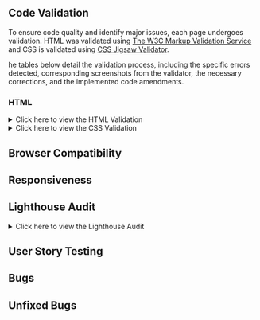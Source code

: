  ## Code Validation
To ensure code quality and identify major issues, each page undergoes validation. HTML was validated using [The W3C Markup Validation Service](https://validator.w3.org/) and CSS is validated using [CSS Jigsaw Validator](https://jigsaw.w3.org/css-validator/). 

he tables below detail the validation process, including the specific errors detected, corresponding screenshots from the validator, the necessary corrections, and the implemented code amendments.

### HTML

<details>
<summary>Click here  to view the HTML Validation </summary>
 
 
 **Page** | **Screenshot** | **Changes to be made** | **Changes made** | **Final result** 
---|---|---|---|---
 Home | ![screenot](assets/images/testing/validator/index-v-before.png) | Stray div | Removed stray div | ![screenot](assets/images/testing/validator/index-v-after.png) 
 Book Now | ![screenot](assets/images/testing/validator/booking-v-before.png) | The input type was set incorrectly.  <br><br> The required attribute was duplicated, <br><br> The form method and action were written incorrectly. The form element was not closed correctly. | Changed the input type to 'text' to ensure the placeholder attribute functions correctly. <br><br> Removed the duplicate 'required' attribute. <br><br> Updated the form's method to 'GET' and set its action to 'confirmation.html'. Closed the form element correctly. | ![screenot](assets/images/testing/validator/booking-v-after.png) 

 - The packages page is not included in the table above as it passed the HTML validation test.

 </details>

<details>
<summary>Click here  to view the CSS Validation </summary>

 **Page** | **Screenshot** | **Changes to be made** | **Changes made** | **Updated Screenshot** 
---|---|---|---|---
 CSS style sheet | ![screenot](assets/images/testing/validator/css-v-before.png) | Font-size and padding values / format were incorrect  | Padding removed as it was not necessary and font-size value was chnaged | ![screenot](assets/images/testing/validator/css-v-after.png) 
  |  |  |  |  

 </details>

## Browser Compatibility
## Responsiveness

## Lighthouse Audit
<details>
<summary>Click here  to view the Lighthouse Audit </summary>
 
Chrome Lighthouse evaluates the performance, accessibility, and SEO of a web page by running audits, providing detailed reports, and suggesting improvements.

 </details>

 
## User Story Testing
## Bugs
## Unfixed Bugs
